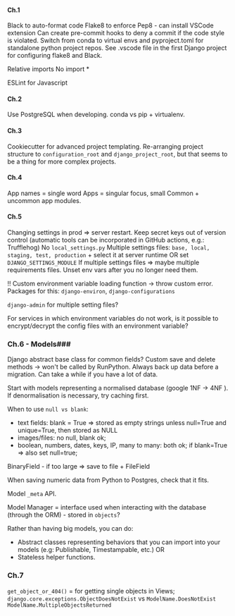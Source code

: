 #### Ch.1 ####
Black to auto-format code
Flake8 to enforce Pep8 - can install VSCode extension
Can create pre-commit hooks to deny a commit if the code style is violated.
Switch from conda to virtual envs and pyproject.toml for standalone python project repos.
See .vscode file in the first Django project for configuring flake8 and Black.

Relative imports
No import *

ESLint for Javascript

#### Ch.2 ####
Use PostgreSQL when developing.
conda vs pip + virtualenv.

#### Ch.3 ####
Cookiecutter for advanced project templating.
Re-arranging project structure to `configuration_root` and `django_project_root`, but that seems to be a thing for more complex projects.

#### Ch.4 ####
App names = single word
Apps = singular focus, small
Common + uncommon app modules.

#### Ch.5 ####
Changing settings in prod => server restart.
Keep secret keys out of version control (automatic tools can be incorporated in GitHub actions, e.g.: Trufflehog)
No `local_settings.py` 
Multiple settings files: `base, local, staging, test, production` + select it at server runtime OR set `DJANGO_SETTINGS_MODULE` 
If multiple settings files => maybe multiple requirements files.
Unset env vars after you no longer need them.

!! Custom environment variable loading function -> throw custom error.
Packages for this: `django-environ`, `django-configurations`

`django-admin` for multiple setting files?

For services in which environment variables do not work, is it possible to encrypt/decrypt the config files with an environment variable?

### Ch.6 - Models###
Django abstract base class for common fields?
Custom save and delete methods -> won't be called by RunPython.
Always back up data before a migration.
Can take a while if you have a lot of data.

Start with models representing a normalised database (google 1NF -> 4NF ).
If denormalisation is necessary, try caching first.

When to use `null vs blank`:
- text fields: blank = True => stored as empty strings unless null=True and unique=True, then stored as NULL
- images/files: no null, blank ok;
- boolean, numbers, dates, keys, IP, many to many: both ok; if blank=True => also set null=true;

BinaryField - if too large => save to file + FileField

When saving numeric data from Python to Postgres, check that it fits.

Model  `_meta` API.

Model Manager = interface used when interacting with the database (through the ORM) - stored in `objects`?

Rather than having big models, you can do:
- Abstract classes representing behaviors that you can import into your models (e.g: Publishable, Timestampable, etc.)
OR
- Stateless helper functions.


### Ch.7 ###
`get_object_or_404()` = for getting single objects in Views;
`django.core.exceptions.ObjectDoesNotExist` vs `ModelName.DoesNotExist`
`ModelName.MultipleObjectsReturned`



